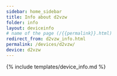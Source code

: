 ```yaml
---
sidebar: home_sidebar
title: Info about d2vzw
folder: info
layout: deviceinfo
# name of the page (/{{permalink}}.html)
redirect_from: d2vzw_info.html
permalink: /devices/d2vzw/
device: d2vzw
---
```

{% include templates/device_info.md %}
